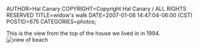 AUTHOR=Hal Canary
COPYRIGHT=Copyright Hal Canary / ALL RIGHTS RESERVED
TITLE=widow's walk
DATE=2007-01-06 14:47:04-06:00 (CST)
POSTID=675
CATEGORIES=photos;

This is the view from the top of the house we lived in in 1994.  
![view of beach](https://halcanary.org/photos/1994-top-of-house.jpg)
